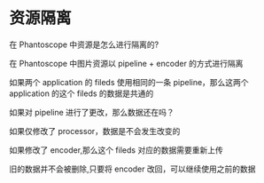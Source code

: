 # 资源隔离

在 Phantoscope 中资源是怎么进行隔离的?

在 Phantoscope 中图片资源以 pipeline + encoder 的方式进行隔离

如果两个 application 的 fileds 使用相同的一条 pipeline，那么这两个 application 的这个 fileds 的数据是共通的

如果对 pipeline 进行了更改，那么数据还在吗？

如果仅修改了 processor，数据是不会发生改变的

如果修改了 encoder,那么这个 fileds 对应的数据需要重新上传

旧的数据并不会被删除,只要将 encoder 改回，可以继续使用之前的数据
